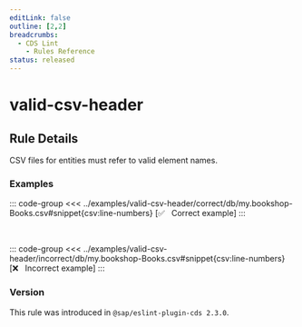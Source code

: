 ```yaml
---
editLink: false
outline: [2,2]
breadcrumbs:
  - CDS Lint
    - Rules Reference
status: released
---
```


<script setup>
  import PlaygroundBadge from '../../../.vitepress/theme/components/PlaygroundBadge.vue'
</script>

# valid-csv-header

## Rule Details

CSV files for entities must refer to valid element names.

### Examples

::: code-group
<<< ../examples/valid-csv-header/correct/db/my.bookshop-Books.csv#snippet{csv:line-numbers} [✅ &nbsp; Correct example]
:::
<PlaygroundBadge
  name="valid-csv-header"
  kind="correct"
  :rules="{'@sap/cds/valid-csv-header': ['warn', 'show']}"
  :files="['services.cds', 'db/my.bookshop-Books.csv']"
/>

<br>

::: code-group
<<< ../examples/valid-csv-header/incorrect/db/my.bookshop-Books.csv#snippet{csv:line-numbers} [❌ &nbsp; Incorrect example]
:::
<PlaygroundBadge
  name="valid-csv-header"
  kind="incorrect"
  :rules="{'@sap/cds/valid-csv-header': ['warn', 'show']}"
  :files="['services.cds', 'db/my.bookshop-Books.csv']"
/>

### Version
This rule was introduced in `@sap/eslint-plugin-cds 2.3.0`.

<!--
### Resources
[Rule source](https://github.tools.sap/cap/eslint-plugin-cds/tree/main/lib/rules/valid-csv-header.js)
-->
